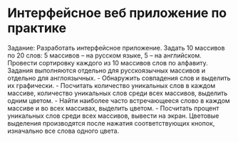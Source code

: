 # Интерфейсное веб приложение по практике
Задание:
    Разработать интерфейсное приложение. Задать 10 массивов по 20 слов: 5 массивов – на русском языке, 5 – на английском. Провести сортировку каждого из 10 массивов слов по алфавиту. 
    Задания выполняются отдельно для русскоязычных массивов и отдельно для англоязычных. 
    - Обнаружить совпадения слов и выделить их графически. 
    - Посчитать количество уникальных слов в каждом массиве, количество уникальных слов среди всех массивов, выделить одним цветом.
    - Найти наиболее часто встречающееся слово в каждом массиве и во всех массивах, выделить цветом.
    - Посчитать процент уникальных слов среди всех массивов, вывести на экран.
   Цветовые выделения производятся после нажатия соответствующих кнопок, изначально все слова одного цвета.
